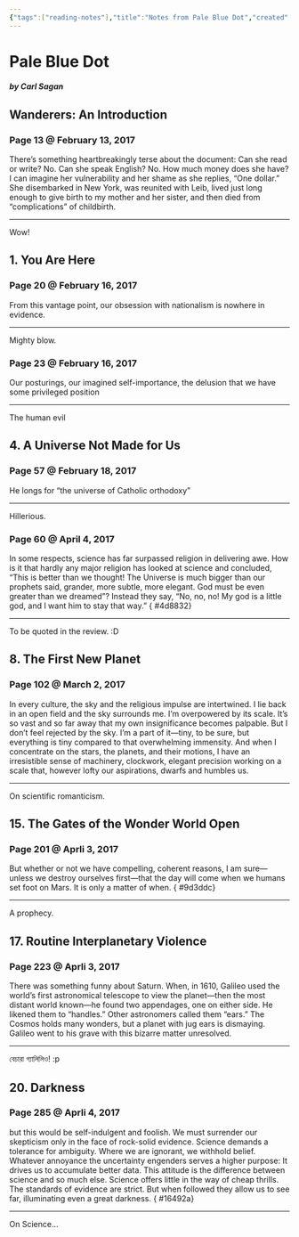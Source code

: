 ```yaml
---
{"tags":["reading-notes"],"title":"Notes from Pale Blue Dot","created":"2017-02-13T18:26:38+06:00","updated":"2023-01-27T23:55:11+06:00","dg-publish":true,"dg-note-icon":"stone","permalink":"/personal/reading/notes-and-highlights/pale-blue-dot/","dgPassFrontmatter":true,"noteIcon":"stone"}
---
```


# Pale Blue Dot
##### by Carl Sagan

## Wanderers: An Introduction 
### Page 13 @ February 13, 2017
There’s something heartbreakingly terse about the document: Can she read or write? No. Can she speak English? No. How much money does she have? I can imagine her vulnerability and her shame as she replies, “One dollar.” She disembarked in New York, was reunited with Leib, lived just long enough to give birth to my mother and her sister, and then died from “complications” of childbirth.

---
Wow!

## 1. You Are Here 
### Page 20 @ February 16, 2017
From this vantage point, our obsession with nationalism is nowhere in evidence.

---
Mighty blow.

### Page 23 @ February 16, 2017
Our posturings, our imagined self-importance, the delusion that we have some privileged position

---
The human evil

## 4. A Universe Not Made for Us 

### Page 57 @ February 18, 2017
He longs for “the universe of Catholic orthodoxy”

---
Hillerious.

### Page 60 @ April 4, 2017
In some respects, science has far surpassed religion in delivering awe. How is it that hardly any major religion has looked at science and concluded, “This is better than we thought! The Universe is much bigger than our prophets said, grander, more subtle, more elegant. God must be even greater than we dreamed”? Instead they say, “No, no, no! My god is a little god, and I want him to stay that way.”
{ #4d8832}


---
To be quoted in the review. :D


## 8. The First New Planet 
### Page 102 @ March 2, 2017
In every culture, the sky and the religious impulse are intertwined. I lie back in an open field and the sky surrounds me. I’m overpowered by its scale. It’s so vast and so far away that my own insignificance becomes palpable. But I don’t feel rejected by the sky. I’m a part of it—tiny, to be sure, but everything is tiny compared to that overwhelming immensity. And when I concentrate on the stars, the planets, and their motions, I have an irresistible sense of machinery, clockwork, elegant precision working on a scale that, however lofty our aspirations, dwarfs and humbles us.

---
On scientific romanticism.

## 15. The Gates of the Wonder World Open 
### Page 201 @ Aprli 3, 2017
But whether or not we have compelling, coherent reasons, I am sure—unless we destroy ourselves first—that the day will come when we humans set foot on Mars. It is only a matter of when.
{ #9d3ddc}


---
A prophecy.

## 17. Routine Interplanetary Violence 
### Page 223 @ Aprli 3, 2017
There was something funny about Saturn. When, in 1610, Galileo used the world’s first astronomical telescope to view the planet—then the most distant world known—he found two appendages, one on either side. He likened them to “handles.” Other astronomers called them “ears.” The Cosmos holds many wonders, but a planet with jug ears is dismaying. Galileo went to his grave with this bizarre matter unresolved.

---

বেচারা গ্যালিলিও! :p

## 20. Darkness 
### Page 285 @ Aprli 4, 2017
but this would be self-indulgent and foolish. We must surrender our skepticism only in the face of rock-solid evidence. Science demands a tolerance for ambiguity. Where we are ignorant, we withhold belief. Whatever annoyance the uncertainty engenders serves a higher purpose: It drives us to accumulate better data. This attitude is the difference between science and so much else. Science offers little in the way of cheap thrills. The standards of evidence are strict. But when followed they allow us to see far, illuminating even a great darkness.
{ #16492a}


---
On Science…